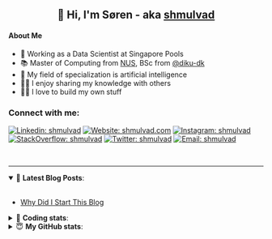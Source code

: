 <h2 align="center">
	👋 Hi, I'm Søren - aka <a href="https://shmulvad.com">shmulvad</a>
</h2>

#### About Me
- 🤖 Working as a Data Scientist at Singapore Pools
- 📚 Master of Computing from [NUS], BSc from [@diku-dk]
- 🧠 My field of specialization is artificial intelligence
- 👨‍🏫 I enjoy sharing my knowledge with others
- 👨‍💻 I love to build my own stuff

### Connect with me:

[![Linkedin: shmulvad](https://img.shields.io/badge/shmulvad-blue?style=flat&logo=Linkedin&logoColor=white)][linkedin]
[![Website: shmulvad.com](https://img.shields.io/badge/shmulvad.com-47CCCC?&style=flat&logo=Google-Chrome&logoColor=white)][website]
[![Instagram: shmulvad](https://img.shields.io/badge/-@shmulvad-purple?style=flat&logo=Instagram&logoColor=white)][instagram]
[![StackOverflow: shmulvad](https://img.shields.io/badge/shmulvad-FE7A16?style=flat&logo=stack-overflow&logoColor=white)][stackOverflow]
[![Twitter: shmulvad](https://img.shields.io/badge/@shmulvad-1ca0f1?style=flat&logo=twitter&logoColor=white)][twitter]
[![Email: shmulvad](https://img.shields.io/badge/shmulvad-D14836?style=flat&logo=gmail&logoColor=white)][mail]

<br />

---

<details open>
 <summary>📕 <b>Latest Blog Posts</b>: </summary>

<br>

<!-- BLOG-POST-LIST:START -->
- [Why Did I Start This Blog](https://shmulvad.com/blog/why-did-start-this-blog)
<!-- BLOG-POST-LIST:END -->

</details>

<!-- --- -->

<details>
 <summary>🤖 <b>Coding stats</b>: </summary>

<br>

NOTE: Doesn't track coding at work or work done in environments such as Jupyter Notebooks.

<!--START_SECTION:waka-->
![Code Time](http://img.shields.io/badge/Code%20Time-1%2C681%20hrs%207%20mins-blue)

**I'm a Night 🦉** 

```text
🌞 Morning    59 commits     █░░░░░░░░░░░░░░░░░░░░░░░░   7.44% 
🌆 Daytime    236 commits    ███████░░░░░░░░░░░░░░░░░░   29.76% 
🌃 Evening    321 commits    ██████████░░░░░░░░░░░░░░░   40.48% 
🌙 Night      177 commits    █████░░░░░░░░░░░░░░░░░░░░   22.32%

```


📊 **This Week I Spent My Time On** 

```text
💬 Programming Languages: 
Python                   9 hrs 19 mins       ███████████████░░░░░░░░░░   60.92% 
JavaScript               2 hrs 26 mins       ████░░░░░░░░░░░░░░░░░░░░░   15.91% 
HTML                     2 hrs               ███░░░░░░░░░░░░░░░░░░░░░░   13.15% 
Other                    1 hr 23 mins        ██░░░░░░░░░░░░░░░░░░░░░░░   9.13% 
YAML                     4 mins              ░░░░░░░░░░░░░░░░░░░░░░░░░   0.52%

🔥 Editors: 
VS Code                  13 hrs 54 mins      ██████████████████████░░░   90.91% 
Zsh                      1 hr 23 mins        ██░░░░░░░░░░░░░░░░░░░░░░░   9.09%

🐱‍💻 Projects: 
overvaagning-admin       10 hrs 14 mins      ████████████████░░░░░░░░░   66.95% 
hit-locator              4 hrs 48 mins       ███████░░░░░░░░░░░░░░░░░░   31.46% 
Terminal                 9 mins              ░░░░░░░░░░░░░░░░░░░░░░░░░   0.99% 
faktanet                 4 mins              ░░░░░░░░░░░░░░░░░░░░░░░░░   0.53% 
company-scrapers         0 secs              ░░░░░░░░░░░░░░░░░░░░░░░░░   0.04%

```


 Last Updated on 30/12/2022 18:41:28 UTC
<!--END_SECTION:waka-->

</details>

<!-- --- -->

<details>
 <summary>😇 <b>My GitHub stats</b>: </summary>

<br>

<img align="left" alt="shmulvad's Github Stats" src="https://github-readme-stats.vercel.app/api?username=shmulvad&show_icons=true&hide_border=true" />

</details>



[website]: https://shmulvad.com
[twitter]: https://twitter.com/shmulvad
[linkedin]: https://linkedin.com/in/shmulvad
[instagram]: https://instagram.com/shmulvad
[stackOverflow]: https://stackoverflow.com/users/9248793/shmulvad
[mail]: mailto:shmulvad@gmail.com
[@diku-dk]: https://github.com/diku-dk
[github]: https://github.com/shmulvad
[NUS]: https://www.nus.edu.sg